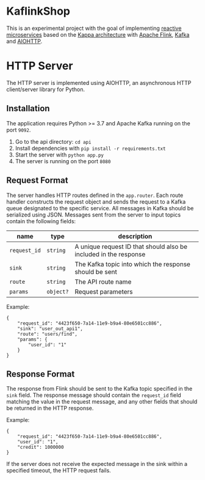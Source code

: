 # KaflinkShop

This is an experimental project with the goal of implementing [reactive microservices](http://www.mammatustech.com/reactive-microservices) based on the [Kappa architecture](http://milinda.pathirage.org/kappa-architecture.com/) with [Apache Flink](https://flink.apache.org/), [Kafka](https://kafka.apache.org/) and [AIOHTTP](https://aiohttp.readthedocs.io/).

# HTTP Server

The HTTP server is implemented using AIOHTTP, an asynchronous HTTP client/server library for Python. 

## Installation
The application requires Python >= 3.7 and Apache Kafka running on the port `9092`.
1. Go to the api directory: `cd api`
1. Install dependencies with `pip install -r requirements.txt`
2. Start the server with `python app.py`
3. The server is running on the port `8080`

## Request Format

The server handles HTTP routes defined in the `app.router`. Each route handler constructs the request object and sends the request to a Kafka queue designated to the specific service. All messages in Kafka should be serialized using JSON. Messages sent from the server to input topics contain the following fields:

name | type | description
--- | --- | ---
`request_id` | `string` | A unique request ID that should also be included in the response
`sink` | `string` | The Kafka topic into which the response should be sent
`route` | `string` | The API route name
`params` | `object?` | Request parameters

Example:
```
{
    "request_id": "4423f650-7a14-11e9-b9a4-80e6501cc886",
    "sink": "user_out_api1",
    "route": "users/find",
    "params": {
        "user_id": "1"
    }
}
```

## Response Format

The response from Flink should be sent to the Kafka topic specified in the `sink` field. The response message should contain the `request_id` field matching the value in the request message, and any other fields that should be returned in the HTTP response.

Example:

```
{
    "request_id": "4423f650-7a14-11e9-b9a4-80e6501cc886",  
    "user_id": "1",
    "credit": 1000000
}
```

If the server does not receive the expected message in the sink within a specified timeout, the HTTP request fails.
